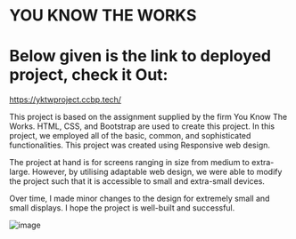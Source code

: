 # YOU KNOW THE WORKS
# Below given is the link to deployed project, check it Out:
https://yktwproject.ccbp.tech/

This project is based on the assignment supplied by the firm You Know The Works. 
HTML, CSS, and Bootstrap are used to create this project.
In this project, we employed all of the basic, common, and sophisticated functionalities. 
This project was created using Responsive web design.

The project at hand is for screens ranging in size from medium to extra-large. 
However, by utilising adaptable web design, we were able to modify the project such that it is accessible to small and extra-small devices.

Over time, I made minor changes to the design for extremely small and small displays. 
I hope the project is well-built and successful.

![image](https://github.com/chandanswamy/youknowtheworks/assets/83967940/2f00449d-1c5e-4de8-b894-cdb6b613f458)


